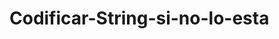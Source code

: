 # Codificar-String-si-no-lo-esta

<code>
  <?php
    if (!preg_match('!!u', $value)){
   		$value = utf8_encode($value);
		}
  ?>
</code>
